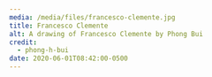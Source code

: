 ```yaml
---
media: /media/files/francesco-clemente.jpg
title: Francesco Clemente
alt: A drawing of Francesco Clemente by Phong Bui
credit:
  - phong-h-bui
date: 2020-06-01T08:42:00-0500
---
```

